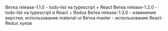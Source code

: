 Ветка release-1.1.0 - todo-list на typescript + React
Ветка release-1.2.0 - todo-list на typescript и React + Redux
Ветка release-1.3.0 - изменение верстки, использование material-ui
Ветка master - использование React-Redux хуков
